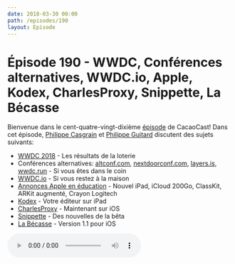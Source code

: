 ```yaml
---
date: 2018-03-30 00:00
path: /episodes/190
layout: Episode
---
```

# Épisode 190 - WWDC, Conférences alternatives, WWDC.io, Apple, Kodex, CharlesProxy, Snippette, La Bécasse
<p>Bienvenue dans le cent-quatre-vingt-dixième <a href="https://cacaocast.com/media/cacaocast_190.mp3" title="CacaoCast Episode 190">épisode</a> de CacaoCast! Dans cet épisode, <a href="http://www.twitter.com/philippec" title="Philippe Casgrain sur Twitter">Philippe Casgrain</a> et <a href="http://www.twitter.com/philippeguitard" title="Philippe Guitard sur Twitter">Philippe Guitard</a> discutent des sujets suivants:</p>
<ul><li><a href="https://developer.apple.com/wwdc/" title="WWDC 2018">WWDC 2018</a> - Les résultats de la loterie</li>
<li>Conférences alternatives: <a href="http://altconf.com" title="altconf.com">altconf.com</a>, <a href="https://nextdoorconf.com" title="nextdoorconf.com">nextdoorconf.com</a>, <a href="https://layers.is" title="layers.is">layers.is</a>, <a href="https://wwdc.run" title="wwdc.run">wwdc.run</a> - Si vous êtes dans le coin</li>
<li><a href="https://wwdc.io" title="WWDC.io">WWDC.io</a> - Si vous restez à la maison</li>
<li><a href="https://www.apple.com/ca/apple-events/march-2018/" title="Annonces Apple en éducation">Annonces Apple en éducation</a> - Nouvel iPad, iCloud 200Go, ClassKit, ARKit augmenté, Crayon Logitech</li>
<li><a href="https://kodex.space" title="Kodex">Kodex</a> - Votre éditeur sur iPad</li>
<li><a href="https://www.charlesproxy.com/documentation/ios/" title="CharlesProxy">CharlesProxy</a> - Maintenant sur iOS</li>
<li><a href="https://snippette.com/" title="Snippette">Snippette</a> - Des nouvelles de la bêta</li>
<li><a href="https://labecasse.com" title="La Bécasse">La Bécasse</a> - Version 1.1 pour iOS</li>
</ul>
<p><audio controls><source src="https://cacaocast.com/media/cacaocast_190.mp3" type="audio/mpeg"><source src="https://cacaocast.com/media/cacaocast_190.mp3" type="audio/mp4">Votre navigateur ne supporte pas l'élément audio / Your browser does not support the audio element.</audio></p>
